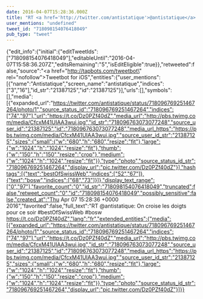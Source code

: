 ```yaml
---
date: 2016-04-07T15:28:36.000Z
title: "RT <a href='http://twitter.com/antistatique'>@antistatique</a>: On croise les doigts pour ce soir #bestOfSwissWeb #bosw https://t.co/Dz0PZf40dZ″"
user_mentions: "undefined"
tweet_id: "718098154076418049"
pub_type: "tweet"
---
```

{"edit_info":{"initial":{"editTweetIds":["718098154076418049"],"editableUntil":"2016-04-07T15:58:36.207Z","editsRemaining":"5","isEditEligible":true}},"retweeted":false,"source":"<a href=\"http://tapbots.com/tweetbot\" rel=\"nofollow\">Tweetbot for iΟS</a>","entities":{"user_mentions":[{"name":"Antistatique","screen_name":"antistatique","indices":["3","16"],"id_str":"21387125","id":"21387125"}],"urls":[],"symbols":[],"media":[{"expanded_url":"https://twitter.com/antistatique/status/718096769251467264/photo/1","source_status_id":"718096769251467264","indices":["74","97"],"url":"https://t.co/Dz0PZf40dZ","media_url":"http://pbs.twimg.com/media/CfcxM41UIAA3wui.jpg","id_str":"718096763073077248","source_user_id":"21387125","id":"718096763073077248","media_url_https":"https://pbs.twimg.com/media/CfcxM41UIAA3wui.jpg","source_user_id_str":"21387125","sizes":{"small":{"w":"680","h":"680","resize":"fit"},"large":{"w":"1024","h":"1024","resize":"fit"},"thumb":{"w":"150","h":"150","resize":"crop"},"medium":{"w":"1024","h":"1024","resize":"fit"}},"type":"photo","source_status_id_str":"718096769251467264","display_url":"pic.twitter.com/Dz0PZf40dZ"}],"hashtags":[{"text":"bestOfSwissWeb","indices":["52","67"]},{"text":"bosw","indices":["68","73"]}]},"display_text_range":["0","97"],"favorite_count":"0","id_str":"718098154076418049","truncated":false,"retweet_count":"0","id":"718098154076418049","possibly_sensitive":false,"created_at":"Thu Apr 07 15:28:36 +0000 2016","favorited":false,"full_text":"RT @antistatique: On croise les doigts pour ce soir #bestOfSwissWeb #bosw https://t.co/Dz0PZf40dZ","lang":"fr","extended_entities":{"media":[{"expanded_url":"https://twitter.com/antistatique/status/718096769251467264/photo/1","source_status_id":"718096769251467264","indices":["74","97"],"url":"https://t.co/Dz0PZf40dZ","media_url":"http://pbs.twimg.com/media/CfcxM41UIAA3wui.jpg","id_str":"718096763073077248","source_user_id":"21387125","id":"718096763073077248","media_url_https":"https://pbs.twimg.com/media/CfcxM41UIAA3wui.jpg","source_user_id_str":"21387125","sizes":{"small":{"w":"680","h":"680","resize":"fit"},"large":{"w":"1024","h":"1024","resize":"fit"},"thumb":{"w":"150","h":"150","resize":"crop"},"medium":{"w":"1024","h":"1024","resize":"fit"}},"type":"photo","source_status_id_str":"718096769251467264","display_url":"pic.twitter.com/Dz0PZf40dZ"}]}}
